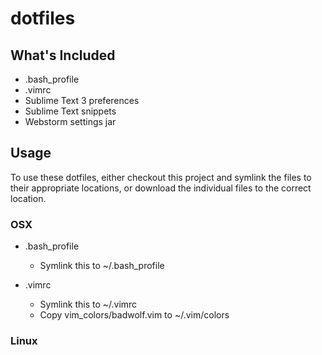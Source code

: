 dotfiles
=============================

What's Included
-----------------------------

* .bash_profile
* .vimrc
* Sublime Text 3 preferences
* Sublime Text snippets
* Webstorm settings jar

Usage
-----------------------------

To use these dotfiles, either checkout this project and symlink the files 
to their appropriate locations, or download the individual files to the correct
location.

### OSX

* .bash_profile
  * Symlink this to ~/.bash_profile

* .vimrc
  * Symlink this to ~/.vimrc
  * Copy vim_colors/badwolf.vim to ~/.vim/colors

### Linux
